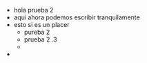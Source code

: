- hola prueba 2
- aqui ahora podemos escribir tranquilamente
- esto si es un placer
	- pureba 2
	- prueba 2 .3
	-
-